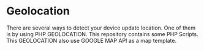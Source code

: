 # Geolocation

There are several ways to detect your device update location. One of them is by using PHP GEOLOCATION. 
This repository contains some PHP Scripts. This GEOLOCATION also use GOOGLE MAP API as a map template. 
